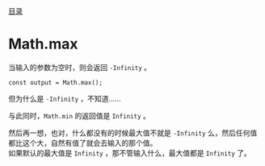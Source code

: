 [目录](./)
# Math.max

当输入的参数为空时，则会返回 `-Infinity` 。

```
const output = Math.max();
```

但为什么是 `-Infinity` ，不知道……

与此同时，`Math.min` 的返回值是 `Infinity` 。

然后再一想，也对，什么都没有的时候最大值不就是 `-Infinity` 么，然后任何值都比这个大，自然有值了就会去输入的那个值。  
如果默认的最大值是 `Infinity` ，那不管输入什么，最大值都是 `Infinity` 了。